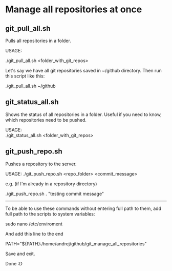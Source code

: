 # Manage all repositories at once
## git_pull_all.sh
Pulls all repositories in a folder.

USAGE:  

./git_pull_all.sh <folder_with_git_repos>

Let's say we have all git repositories saved in ~/github directory. Then 
run this script like this:

./git_pull_all.sh ~/github

## git_status_all.sh
Shows the status of all repositories in a folder. Useful if you need to 
know, which repositories need to be pushed.

USAGE:  
./git_status_all.sh <folder_with_git_repos>

## git_push_repo.sh
Pushes a repository to the server.

USAGE:
./git_push_repo.sh <repo_folder> <commit_message>

e.g. (if I'm already in a repository directory)

./git_push_repo.sh . "testing commit message"


***********************************************

To be able to use these commands without entering full path to them, 
add full path to the scripts to system variables:

  sudo nano /etc/enviroment

And add this line to the end

  PATH="${PATH}:/home/andrej/github/git_manage_all_repositories"

Save and exit.

Done :D
